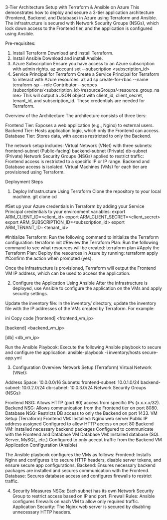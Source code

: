 3-Tier Architecture Setup with Terraform & Ansible on Azure
This demonstrates how to deploy and secure a 3-tier application architecture (Frontend, Backend, and Database) in Azure using Terraform and Ansible. The infrastructure is secured with Network Security Groups (NSGs), which lock down access to the Frontend tier, and the application is configured using Ansible.

Pre-requisites:
1. Install Terraform
Download and install Terraform.
2. Install Ansible
Download and install Ansible.
3. Azure Subscription
Ensure you have access to an Azure subscription with admin rights.
az account set --subscription <subscription_id>
4. Service Principal for Terraform
Create a Service Principal for Terraform to interact with Azure resources:
az ad sp create-for-rbac --name terraform-sp --role Contributor --scopes /subscriptions/<subscription_id>/resourceGroups/<resource_group_name>
This will output a JSON object with client_id, client_secret, tenant_id, and subscription_id. These credentials are needed for Terraform.

Overview of the Architecture
The architecture consists of three tiers:

Frontend Tier: Exposes a web application (e.g., Nginx) to external users.
Backend Tier: Hosts application logic, which only the Frontend can access.
Database Tier: Stores data, with access restricted to only the Backend.

The network setup includes:
Virtual Network (VNet) with three subnets:
frontend-subnet (Public-facing)
backend-subnet (Private)
db-subnet (Private)
Network Security Groups (NSGs) applied to restrict traffic:
Frontend access is restricted to a specific IP or IP range.
Backend and Database access is isolated.
Virtual Machines (VMs) for each tier are provisioned using Terraform.

Deployment Steps
1. Deploy Infrastructure Using Terraform
Clone the repository to your local machine.
git clone <repository-url>
cd <repository-name>

#Set up your Azure credentials in Terraform by adding your Service Principal credentials to your environment variables:
export ARM_CLIENT_ID=<client_id>
export ARM_CLIENT_SECRET=<client_secret>
export ARM_SUBSCRIPTION_ID=<subscription_id>
export ARM_TENANT_ID=<tenant_id>

#Initialize Terraform: Run the following command to initialize the Terraform configuration:
terraform init
#Review the Terraform Plan: Run the following command to see what resources will be created:
terraform plan
#Apply the Terraform Plan: Deploy the resources in Azure by running:
terraform apply
#Confirm the action when prompted (yes).

Once the infrastructure is provisioned, Terraform will output the Frontend VM IP address, which can be used to access the application.

2. Configure the Application Using Ansible
After the infrastructure is deployed, use Ansible to configure the application on the VMs and apply security settings.

Update the inventory file: In the inventory/ directory, update the inventory file with the IP addresses of the VMs created by Terraform. For example:

ini
Copy code
[frontend]
<frontend_vm_ip>

[backend]
<backend_vm_ip>

[db]
<db_vm_ip>

Run the Ansible Playbook: Execute the following Ansible playbook to secure and configure the application:
ansible-playbook -i inventory/hosts secure-app.yml

3. Configuration Overview
Network Setup (Terraform)
Virtual Network (VNet):

Address Space: 10.0.0.0/16
Subnets:
frontend-subnet: 10.0.1.0/24
backend-subnet: 10.0.2.0/24
db-subnet: 10.0.3.0/24
Network Security Groups (NSGs):

Frontend NSG: Allows HTTP (port 80) access from specific IPs (x.x.x.x/32).
Backend NSG: Allows communication from the Frontend tier on port 8080.
Database NSG: Restricts DB access to only the Backend on port 1433.
VM Setup (Terraform)
Frontend VM:
Installed: Nginx web server
Public IP address assigned
Configured to allow HTTP access on port 80
Backend VM:
Installed necessary backend packages
Configured to communicate with the Frontend and Database VM
Database VM:
Installed database (SQL Server, MySQL, etc.)
Configured to only accept traffic from the Backend VM
Application Configuration (Ansible)

The Ansible playbook configures the VMs as follows:
Frontend: Installs Nginx and configures it to secure HTTP headers, disable server tokens, and ensure secure app configurations.
Backend: Ensures necessary backend packages are installed and secures communication with the Frontend.
Database: Secures database access and configures firewalls to restrict traffic.

4. Security Measures
NSGs: Each subnet has its own Network Security Group to restrict access based on IP and port.
Firewall Rules: Ansible configures firewalls on each VM to allow only required traffic.
Application Security: The Nginx web server is secured by disabling unnecessary HTTP headers.
